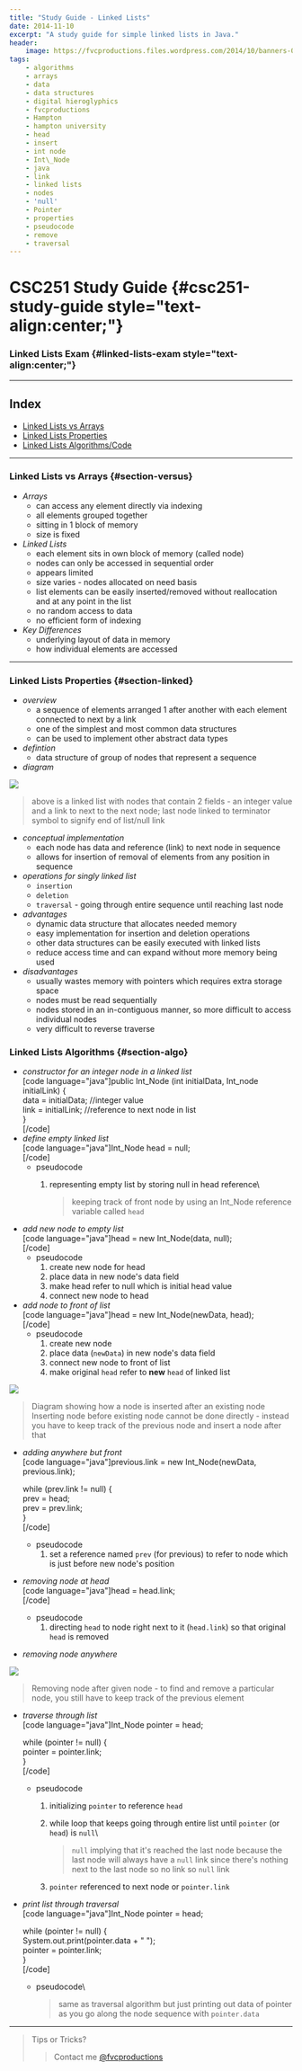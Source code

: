 ```yaml
---
title: "Study Guide - Linked Lists"
date: 2014-11-10
excerpt: "A study guide for simple linked lists in Java."
header:
    image: https://fvcproductions.files.wordpress.com/2014/10/banners-005.jpg?w=1024&h=436&crop=1
tags:
    - algorithms
    - arrays
    - data
    - data structures
    - digital hieroglyphics
    - fvcproductions
    - Hampton
    - hampton university
    - head
    - insert
    - int node
    - Int\_Node
    - java
    - link
    - linked lists
    - nodes
    - 'null'
    - Pointer
    - properties
    - pseudocode
    - remove
    - traversal
---
```


CSC251 Study Guide {#csc251-study-guide style="text-align:center;"}
==================

### Linked Lists Exam {#linked-lists-exam style="text-align:center;"}

------------------------------------------------------------------------

Index
-----

- [Linked Lists vs Arrays](#section-versus)
- [Linked Lists Properties](#section-linked)
- [Linked Lists Algorithms/Code](#section-algo)

------------------------------------------------------------------------

### Linked Lists vs Arrays {#section-versus}

-   *Arrays*
    -   can access any element directly via indexing
    -   all elements grouped together
    -   sitting in 1 block of memory
    -   size is fixed
-   *Linked Lists*
    -   each element sits in own block of memory (called node)
    -   nodes can only be accessed in sequential order
    -   appears limited
    -   size varies - nodes allocated on need basis
    -   list elements can be easily inserted/removed without
        reallocation and at any point in the list
    -   no random access to data
    -   no efficient form of indexing
-   *Key Differences*
    -   underlying layout of data in memory
    -   how individual elements are accessed

------------------------------------------------------------------------

### Linked Lists Properties {#section-linked}

-   *overview*
    -   a sequence of elements arranged 1 after another with each
        element connected to next by a link
    -   one of the simplest and most common data structures
    -   can be used to implement other abstract data types
-   *defintion*
    -   data structure of group of nodes that represent a sequence
-   *diagram*

![](https://upload.wikimedia.org/wikipedia/commons/thumb/6/6d/Singly-linked-list.svg/408px-Singly-linked-list.svg.png)

> above is a linked list with nodes that contain 2 fields - an integer
> value and a link to next to the next node; last node linked to
> terminator symbol to signify end of list/null link

-   *conceptual implementation*
    -   each node has data and reference (link) to next node in sequence
    -   allows for insertion of removal of elements from any position in
        sequence
-   *operations for singly linked list*
    -   `insertion`
    -   `deletion`
    -   `traversal` - going through entire sequence until reaching last
        node
-   *advantages*
    -   dynamic data structure that allocates needed memory
    -   easy implementation for insertion and deletion operations
    -   other data structures can be easily executed with linked lists
    -   reduce access time and can expand without more memory being used
-   *disadvantages*
    -   usually wastes memory with pointers which requires extra storage
        space
    -   nodes must be read sequentially
    -   nodes stored in an in-contiguous manner, so more difficult to
        access individual nodes
    -   very difficult to reverse traverse

### Linked Lists Algorithms {#section-algo}

-   *constructor for an integer node in a linked list*\
    \[code language="java"\]public Int\_Node (int initialData, Int\_node
    initialLink) {\
    data = initialData; //integer value\
    link = initialLink; //reference to next node in list\
    }\
    \[/code\]
-   *define empty linked list*\
    \[code language="java"\]Int\_Node head = null;\
    \[/code\]
    -   pseudocode
        1. representing empty list by storing null in head reference\

            > keeping track of front node by using an Int\_Node
            > reference variable called `head`
-   *add new node to empty list*\
    \[code language="java"\]head = new Int\_Node(data, null);\
    \[/code\]
    -   pseudocode
        1. create new node for head
        2. place data in new node's data field
        3. make head refer to null which is initial head value
        4.  connect new node to head
-   *add node to front of list*\
    \[code language="java"\]head = new Int\_Node(newData, head);\
    \[/code\]
    -   pseudocode
        1. create new node
        2. place data (`newData`) in new node's data field
        3. connect new node to front of list
        4.  make original `head` refer to **new** `head` of linked list

![](https://upload.wikimedia.org/wikipedia/commons/thumb/4/4b/CPT-LinkedLists-addingnode.svg/474px-CPT-LinkedLists-addingnode.svg.png)

> Diagram showing how a node is inserted after an existing node\
> Inserting node before existing node cannot be done directly - instead
> you have to keep track of the previous node and insert a node after
> that

-   *adding anywhere but front*\
    \[code language="java"\]previous.link = new Int\_Node(newData,
    previous.link);

    while (prev.link != null) {\
    prev = head;\
    prev = prev.link;\
    }\
    \[/code\]

    -   pseudocode
        1. set a reference named `prev` (for previous) to refer to node
            which is just before new node's position

-   *removing node at head*\
    \[code language="java"\]head = head.link;\
    \[/code\]
    -   pseudocode
        1. directing `head` to node right next to it (`head.link`) so
            that original `head` is removed
-   *removing node anywhere*

![](https://upload.wikimedia.org/wikipedia/commons/thumb/d/d4/CPT-LinkedLists-deletingnode.svg/380px-CPT-LinkedLists-deletingnode.svg.png)

> Removing node after given node - to find and remove a particular node,
> you still have to keep track of the previous element

-   *traverse through list*\
    \[code language="java"\]Int\_Node pointer = head;

    while (pointer != null) {\
    pointer = pointer.link;\
    }\
    \[/code\]

    -   pseudocode
        1. initializing `pointer` to reference `head`
        2. while loop that keeps going through entire list until
            `pointer` (or `head`) is `null`\

            > `null` implying that it's reached the last node because
            > the last node will always have a `null` link since there's
            > nothing next to the last node so no link so `null` link

        3. `pointer` referenced to next node or `pointer.link`

-   *print list through traversal*\
    \[code language="java"\]Int\_Node pointer = head;

    while (pointer != null) {\
    System.out.print(pointer.data + " ");\
    pointer = pointer.link;\
    }\
    \[/code\]

    -   pseudocode\

        > same as traversal algorithm but just printing out data of
        > pointer as you go along the node sequence with `pointer.data`

------------------------------------------------------------------------

> Tips or Tricks?
>
> > Contact me [@fvcproductions](https://twitter.com/fvcproductions)

